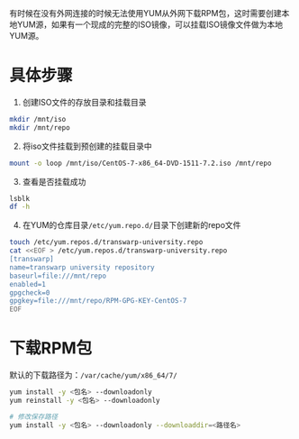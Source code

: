 有时候在没有外网连接的时候无法使用YUM从外网下载RPM包，这时需要创建本地YUM源，如果有一个现成的完整的ISO镜像，可以挂载ISO镜像文件做为本地YUM源。

# 具体步骤
1. 创建ISO文件的存放目录和挂载目录
```bash
mkdir /mnt/iso 
mkdir /mnt/repo
```
2. 将iso文件挂载到预创建的挂载目录中
```bash
mount -o loop /mnt/iso/CentOS-7-x86_64-DVD-1511-7.2.iso /mnt/repo
```
3. 查看是否挂载成功
```bash
lsblk
df -h
```
4. 在YUM的仓库目录`/etc/yum.repo.d/`目录下创建新的repo文件
```bash
touch /etc/yum.repos.d/transwarp-university.repo
cat <<EOF > /etc/yum.repos.d/transwarp-university.repo
[transwarp]
name=transwarp university repository
baseurl=file:///mnt/repo    
enabled=1                    
gpgcheck=0
gpgkey=file:///mnt/repo/RPM-GPG-KEY-CentOS-7
EOF
```

# 下载RPM包
默认的下载路径为：`/var/cache/yum/x86_64/7/`
```bash
yum install -y <包名> --downloadonly
yum reinstall -y <包名> --downloadonly

# 修改保存路径
yum install -y <包名> --downloadonly --downloaddir=<路径名>
```
